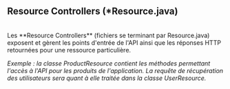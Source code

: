 ## Resource Controllers (*Resource.java)
<br>
Les **Resource Controllers** (fichiers se terminant par Resource.java) exposent et gèrent les points d'entrée de l'API ainsi que les réponses HTTP retournées pour une ressource particulière. 

*Exemple : la classe ProductResource contient les méthodes permettant l'accès à l'API pour les produits de l'application. La requête de récupération des utilisateurs sera quant à elle traitée dans la classe UserResource.*